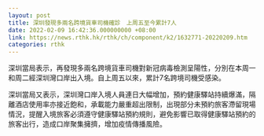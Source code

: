 ```yaml
---
layout: post
title: 深圳發現多兩名跨境貨車司機確診　上周五至今累計7人
date: 2022-02-09 16:42:36.000000000 +08:00
link: https://news.rthk.hk/rthk/ch/component/k2/1632771-20220209.htm
categories: rthk
---
```


深圳當局表示，再發現多兩名跨境貨車司機對新冠病毒檢測呈陽性，分別在本周一和周二經深圳灣口岸出入境。自上周五以來，累計7名跨境司機受感染。

深圳當局又表示，深圳灣口岸入境人員連日大幅增加，預約健康驛站持續爆滿，隔離酒店使用率亦接近飽和，承載能力嚴重超出限制，出現部分未預約旅客滯留現場情況，提醒入境旅客必須遵守健康驛站預約規則，避免影響已取得健康驛站預約的旅客出行，造成口岸聚集擁擠，增加疫情傳播風險。

